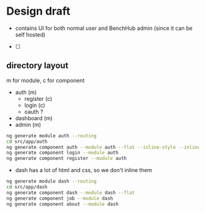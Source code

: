 # Design draft

- contains UI for both normal user and BenchHub admin (since it can be self hosted)
- [ ] 

## directory layout

m for module, c for component

- auth (m)
  - register (c)
  - login (c)
  - oauth ?
- dashboard (m)
- admin (m)

````bash
ng generate module auth --routing
cd src/app/auth
ng generate component auth --module auth --flat --inline-style --inline-template
ng generate component login --module auth
ng generate component register --module auth
````

- dash has a lot of html and css, so we don't inline them

````bash
ng generate module dash --routing
cd src/app/dash
ng generate component dash --module dash --flat
ng generate component job --module dash
ng generate component about --module dash
````


